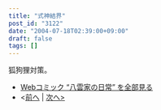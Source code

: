 ```yaml
---
title: "式神結界"
post_id: "3122"
date: "2004-07-18T02:39:00+09:00"
draft: false
tags: []
---
```


狐狗狸対策。

* [Webコミック “八雲家の日常” を全部見る](/tag/yakumo-family?order=ASC)
* <[前へ](/3121) | [次へ>](/3123)
